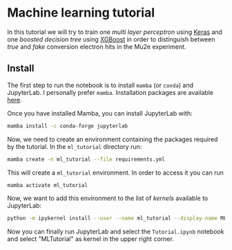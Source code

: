 # Machine learning tutorial

In this tutorial we will try to train one _multi layer perceptron_ using [Keras](https://keras.io) and one _boosted decision tree_ using [XGBoost](https://xgboost.readthedocs.io/en/stable/) in order to distinguish between _true_ and _fake_ conversion electron hits in the Mu2e experiment.

## Install

The first step to run the notebook is to install `mamba` (or `conda`) and JupyterLab. I personally prefer `mamba`. Installation packages are available [here](https://github.com/conda-forge/miniforge#mambaforge).

Once you have installed Mamba, you can install JupyterLab with:

```bash
mamba install -c conda-forge jupyterlab
```

Now, we need to create an environment containing the packages required by the tutorial. In the `ml_tutorial` directory run:

```bash
mamba create -n ml_tutorial --file requirements.yml
```

This will create a `ml_tutorial` environment. In order to access it you can run 
```bash
mamba activate ml_tutorial
```
Now, we want to add this environment to the list of _kernels_ available to JupyterLab:
```bash
python -m ipykernel install --user --name ml_tutorial --display-name MLTutorial
```

Now you can finally run JupyterLab and select the `Tutorial.ipynb` notebook and select "MLTutorial" as kernel in the upper right corner.
